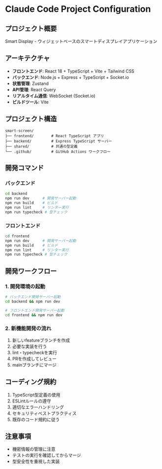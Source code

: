 # Claude Code Project Configuration

## プロジェクト概要
Smart Display - ウィジェットベースのスマートディスプレイアプリケーション

## アーキテクチャ
- **フロントエンド**: React 18 + TypeScript + Vite + Tailwind CSS
- **バックエンド**: Node.js + Express + TypeScript + Socket.io
- **状態管理**: Zustand
- **API管理**: React Query
- **リアルタイム通信**: WebSocket (Socket.io)
- **ビルドツール**: Vite

## プロジェクト構造
```
smart-screen/
├── frontend/        # React TypeScript アプリ
├── backend/         # Express TypeScript サーバー
├── shared/          # 共通の型定義
└── .github/         # GitHub Actions ワークフロー
```

## 開発コマンド

### バックエンド
```bash
cd backend
npm run dev      # 開発サーバー起動
npm run build    # ビルド
npm run lint     # リンター実行
npm run typecheck # 型チェック
```

### フロントエンド
```bash
cd frontend
npm run dev      # 開発サーバー起動
npm run build    # ビルド
npm run lint     # リンター実行
npm run typecheck # 型チェック
```

## 開発ワークフロー

### 1. 開発環境の起動
```bash
# バックエンド開発サーバー起動
cd backend && npm run dev

# フロントエンド開発サーバー起動
cd frontend && npm run dev
```

### 2. 新機能開発の流れ
1. 新しいfeatureブランチを作成
2. 必要な実装を行う
3. lint・typecheckを実行
4. PRを作成してレビュー
5. mainブランチにマージ

## コーディング規約
1. TypeScript型定義の使用
2. ESLintルールの遵守
3. 適切なエラーハンドリング
4. セキュリティベストプラクティス
5. 既存のコード規約に従う

## 注意事項
- 機密情報の管理に注意
- テストの実行を確認してからマージ
- 型安全性を重視した実装